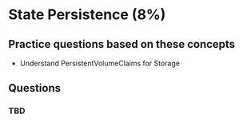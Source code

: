 
# State Persistence (8%)

## Practice questions based on these concepts

* Understand PersistentVolumeClaims for Storage

## Questions

### TBD
